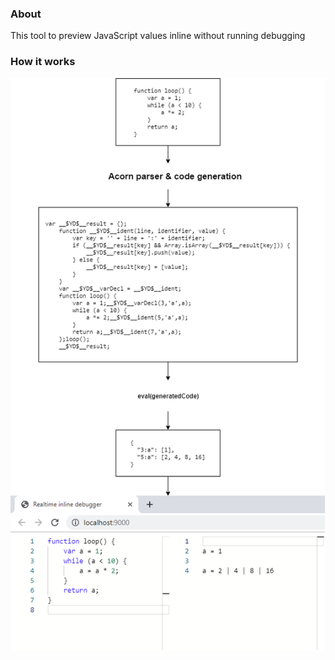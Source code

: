 ### About
This tool to preview JavaScript values inline without running debugging

### How it works
![description](./how-it-works.png)
